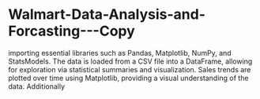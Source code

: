 # Walmart-Data-Analysis-and-Forcasting---Copy
 importing essential libraries such as Pandas, Matplotlib, NumPy, and StatsModels. The data is loaded from a CSV file into a DataFrame, allowing for exploration via statistical summaries and visualization. Sales trends are plotted over time using Matplotlib, providing a visual understanding of the data. Additionally
